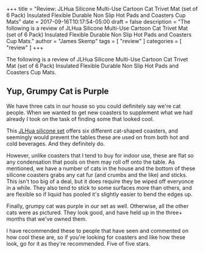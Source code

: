 +++
title = "Review: JLHua Silicone Multi-Use Cartoon Cat Trivet Mat (set of 6 Pack) Insulated Flexible Durable Non Slip Hot Pads and Coasters Cup Mats"
date = 2017-09-16T10:17:54-05:00
draft = false
description = "The following is a review of JLHua Silicone Multi-Use Cartoon Cat Trivet Mat (set of 6 Pack) Insulated Flexible Durable Non Slip Hot Pads and Coasters Cup Mats."
author = "James Skemp"
tags = [ "review" ]
categories = [ "review" ]
+++

The following is a review of JLHua Silicone Multi-Use Cartoon Cat Trivet Mat (set of 6 Pack) Insulated Flexible Durable Non Slip Hot Pads and Coasters Cup Mats.

## Yup, Grumpy Cat is Purple
We have three cats in our house so you could definitely say we're cat people. When we wanted to get new coasters to supplement what we had already I took on the task of finding some that looked cool.

This [JLHua silicone set][review] offers six different cat-shaped coasters, and seemingly would prevent the tables these are used on from both hot and cold beverages. And they definitely do.

However, unlike coasters that I tend to buy for indoor use, these are flat so any condensation that pools on them may roll off onto the table. As mentioned, we have a number of cats in the house and the bottom of these silicone coasters grabs any cat fur (and crumbs and the like) and sticks. This isn't too big of a deal, but it does require they be wiped off everyonce in a while. They also tend to stick to some surfaces more than others, and are flexible so if liquid has pooled it's slightly easier to bend the edges up.

Finally, grumpy cat was purple in our set as well. Otherwise, all the other cats were as pictured. They look good, and have held up in the three+ months that we've owned them.

I have recommended these to people that have seen and commented on how cool these are, so if you're looking for coasters and like how these look, go for it as they're recommended. Five of five stars.

[review]: http://amzn.to/2wk5L4x
